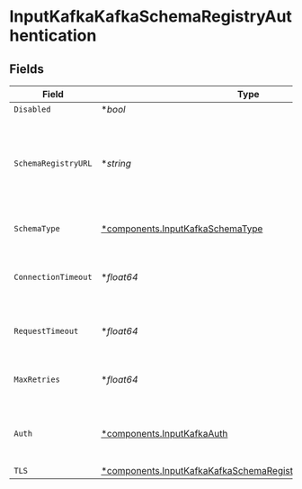 # InputKafkaKafkaSchemaRegistryAuthentication


## Fields

| Field                                                                                                                                           | Type                                                                                                                                            | Required                                                                                                                                        | Description                                                                                                                                     |
| ----------------------------------------------------------------------------------------------------------------------------------------------- | ----------------------------------------------------------------------------------------------------------------------------------------------- | ----------------------------------------------------------------------------------------------------------------------------------------------- | ----------------------------------------------------------------------------------------------------------------------------------------------- |
| `Disabled`                                                                                                                                      | **bool*                                                                                                                                         | :heavy_minus_sign:                                                                                                                              | N/A                                                                                                                                             |
| `SchemaRegistryURL`                                                                                                                             | **string*                                                                                                                                       | :heavy_minus_sign:                                                                                                                              | URL for accessing the Confluent Schema Registry. Example: http://localhost:8081. To connect over TLS, use https instead of http.                |
| `SchemaType`                                                                                                                                    | [*components.InputKafkaSchemaType](../../models/components/inputkafkaschematype.md)                                                             | :heavy_minus_sign:                                                                                                                              | The schema format used to encode and decode event data                                                                                          |
| `ConnectionTimeout`                                                                                                                             | **float64*                                                                                                                                      | :heavy_minus_sign:                                                                                                                              | Maximum time to wait for a Schema Registry connection to complete successfully                                                                  |
| `RequestTimeout`                                                                                                                                | **float64*                                                                                                                                      | :heavy_minus_sign:                                                                                                                              | Maximum time to wait for the Schema Registry to respond to a request                                                                            |
| `MaxRetries`                                                                                                                                    | **float64*                                                                                                                                      | :heavy_minus_sign:                                                                                                                              | Maximum number of times to try fetching schemas from the Schema Registry                                                                        |
| `Auth`                                                                                                                                          | [*components.InputKafkaAuth](../../models/components/inputkafkaauth.md)                                                                         | :heavy_minus_sign:                                                                                                                              | Credentials to use when authenticating with the schema registry using basic HTTP authentication                                                 |
| `TLS`                                                                                                                                           | [*components.InputKafkaKafkaSchemaRegistryTLSSettingsClientSide](../../models/components/inputkafkakafkaschemaregistrytlssettingsclientside.md) | :heavy_minus_sign:                                                                                                                              | N/A                                                                                                                                             |